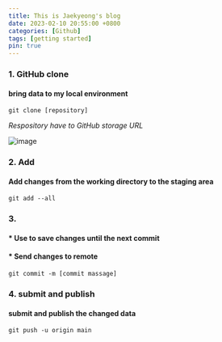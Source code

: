 ```yaml
---
title: This is Jaekyeong's blog
date: 2023-02-10 20:55:00 +0800
categories: [Github]
tags: [getting started]
pin: true
---
```



### 1. GitHub clone

#### bring data to my local environment 
    
    git clone [repository]

 _Respository have to GitHub storage URL_ 

![image](https://user-images.githubusercontent.com/96701717/218189551-2d31685d-15f9-469d-ab89-8942701fe848.png)


### 2. Add

#### Add changes from the working directory to the staging area

```console
git add --all
```


### 3. 
#### * Use to save changes until the next commit
#### * Send changes to remote
```console
git commit -m [commit massage]
```

### 4. submit and publish

#### submit and publish the changed data
```console
git push -u origin main
```

    
